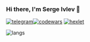 ### Hi there, I'm Serge Ivlev 👋

[![telegram](https://img.shields.io/badge/Telegram-2CA5E0?style=for-the-badge&logo=telegram&logoColor=white)](https://t.me/SergeIvlev)[![codewars](https://img.shields.io/badge/Codewars-B1361E?style=for-the-badge&logo=Codewars&logoColor=white)](https://www.codewars.com/users/M9lTHblu) [![hexlet](https://img.shields.io/badge/hexlet.io-{}?style=for-the-badge&logoColor=white)](https://ru.hexlet.io/u/notarobot) 


![langs](https://github-readme-stats.vercel.app/api/top-langs/?username=M9lTHblu)
